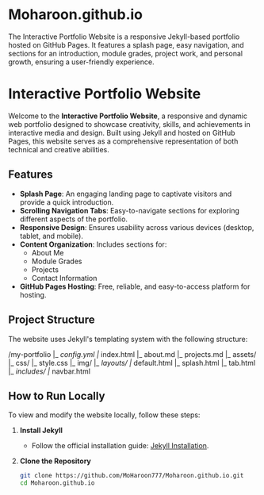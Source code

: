 # Moharoon.github.io

The Interactive Portfolio Website is a responsive Jekyll-based portfolio hosted on GitHub Pages. It features a splash page, easy navigation, and sections for an introduction, module grades, project work, and personal growth, ensuring a user-friendly experience.



# Interactive Portfolio Website

Welcome to the **Interactive Portfolio Website**, a responsive and dynamic web portfolio designed to showcase creativity, skills, and achievements in interactive media and design. Built using Jekyll and hosted on GitHub Pages, this website serves as a comprehensive representation of both technical and creative abilities.

## Features

- **Splash Page**: An engaging landing page to captivate visitors and provide a quick introduction.
- **Scrolling Navigation Tabs**: Easy-to-navigate sections for exploring different aspects of the portfolio.
- **Responsive Design**: Ensures usability across various devices (desktop, tablet, and mobile).
- **Content Organization**: Includes sections for:
  - About Me
  - Module Grades
  - Projects
  - Contact Information
- **GitHub Pages Hosting**: Free, reliable, and easy-to-access platform for hosting.

## Project Structure

The website uses Jekyll's templating system with the following structure:

/my-portfolio
  |_ _config.yml
  |_ index.html
  |_ about.md
  |_ projects.md
  |_ assets/
      |_ css/
          |_ style.css
      |_ img/
  |_ _layouts/
      |_ default.html
      |_ splash.html
      |_ tab.html
  |_ _includes/
      |_ navbar.html


## How to Run Locally

To view and modify the website locally, follow these steps:

1. **Install Jekyll**

   - Follow the official installation guide: [Jekyll Installation](https://jekyllrb.com/docs/installation/).
2. **Clone the Repository**

   ```bash
   git clone https://github.com/MoHaroon777/Moharoon.github.io.git
   cd Moharoon.github.io
   ```
